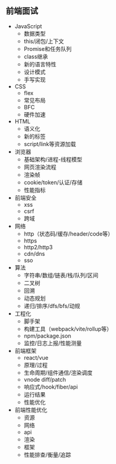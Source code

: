 ## 前端面试

- JavaScript
  - 数据类型
  - this/闭包/上下文
  - Promise和任务队列
  - class继承
  - 新的语言特性
  - 设计模式
  - 手写实现
- CSS
  - flex
  - 常见布局
  - BFC
  - 硬件加速
- HTML
  - 语义化
  - 新的标签
  - script/link等资源加载
- 浏览器
  - 基础架构/进程-线程模型
  - 网页渲染流程
  - 渲染帧
  - cookie/token/认证/存储
  - 性能指标
- 前端安全
  - xss
  - csrf
  - 跨域
- 网络
  - http（状态码/缓存/header/code等）
  - https
  - http2/http3
  - cdn/dns
  - sso
- 算法
  - 字符串/数组/链表/栈/队列/区间
  - 二叉树
  - 回溯
  - 动态规划
  - 递归/排序/dfs/bfs/动规
- 工程化
  - 脚手架
  - 构建工具（webpack/vite/rollup等）
  - npm/package.json
  - 监控/日志上报/性能测量
- 前端框架
  - react/vue
  - 原理/过程
  - 生命周期/组件通信/渲染调度
  - vnode diff/patch
  - 响应式/hook/fiber/api
  - 运行结果
  - 性能优化
- 前端性能优化
  - 资源
  - 网络
  - api
  - 渲染
  - 框架
  - 性能排查/衡量/追踪
